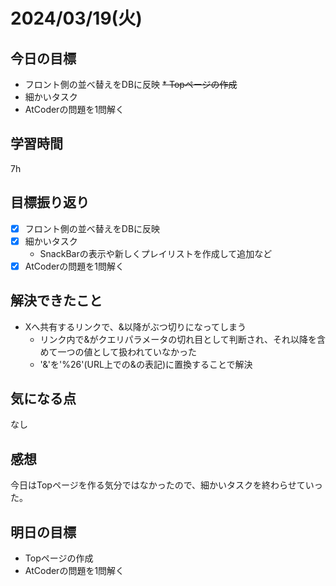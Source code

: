 # 2024/03/19(火)

## 今日の目標
* フロント側の並べ替えをDBに反映
~~* Topページの作成~~
* 細かいタスク
* AtCoderの問題を1問解く

## 学習時間
7h

## 目標振り返り
* [x] フロント側の並べ替えをDBに反映
* [x] 細かいタスク
  * SnackBarの表示や新しくプレイリストを作成して追加など
* [x] AtCoderの問題を1問解く

## 解決できたこと
* Xへ共有するリンクで、&以降がぶつ切りになってしまう
  * リンク内で&がクエリパラメータの切れ目として判断され、それ以降を含めて一つの値として扱われていなかった
  * '&'を'%26'(URL上での&の表記)に置換することで解決

## 気になる点
なし

## 感想
今日はTopページを作る気分ではなかったので、細かいタスクを終わらせていった。

## 明日の目標
* Topページの作成
* AtCoderの問題を1問解く
